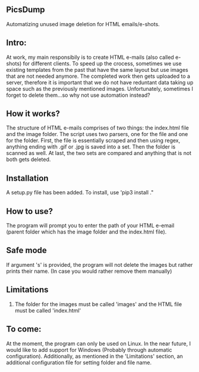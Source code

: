 ## PicsDump
Automatizing unused image deletion for HTML emails/e-shots.

## Intro:
At work, my main responsibily is to create HTML e-mails (also called e-shots) for different clients. To speed up the crocess, sometimes we use existing templates from the past that have the same layout but use images that are not needed anymore. The completed work then gets uploaded to a server, therefore it is important that we do not have reduntant data taking up space such as the previously mentioned images. Unfortunately, sometimes I forget to delete them...so why not use automation instead? 

## How it works?
The structure of HTML e-mails comprises of two things: the index.html file and the image folder. The script uses two parsers, one for the file and one for the folder. First, the file is essentially scraped and then using regex, anything ending with .gif or .jpg is saved into a set. Then the folder is scanned as well. At last, the two sets are compared and anything that is not both gets deleted.

## Installation
A setup.py file has been added. To install, use 'pip3 install ." 

## How to use?
The program will prompt you to enter the path of your HTML e-email (parent folder which has the image folder and the index.html file). 

## Safe mode
If argument 's' is provided, the program will not delete the images but rather prints their name. (In case you would rather remove them manually)

## Limitations
1. The folder for the images must be called 'images' and the HTML file must be called 'index.html'

## To come:
At the moment, the program can only be used on Linux. In the near future, I would like to add support for Windows (Probably through automatic configuration). Additionally, as mentioned in the 'Limitations' section, an additional configuration file for setting folder and file name.
